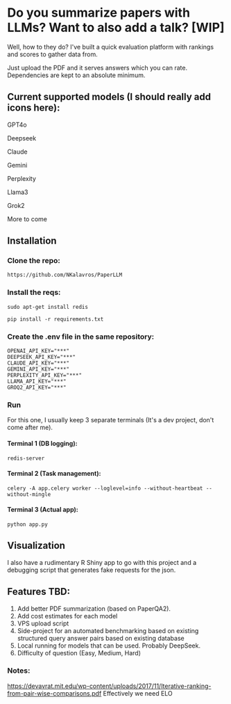 # Do you summarize papers with LLMs? Want to also add a talk? [WIP]

Well, how to they do? I've built a quick evaluation platform with rankings and scores to gather data from.

Just upload the PDF and it serves answers which you can rate. Dependencies are kept to an absolute minimum.

## Current supported models (I should really add icons here):

GPT4o

Deepseek

Claude

Gemini

Perplexity

Llama3

Grok2

More to come

## Installation

### Clone the repo:

```https://github.com/NKalavros/PaperLLM```

### Install the reqs:

```sudo apt-get install redis```

```pip install -r requirements.txt```

### Create the .env file in the same repository:

```
OPENAI_API_KEY="***"
DEEPSEEK_API_KEY="***"
CLAUDE_API_KEY="***"
GEMINI_API_KEY="***"
PERPLEXITY_API_KEY="***"
LLAMA_API_KEY="***"
GROQ2_API_KEY="***"
```

### Run

For this one, I usually keep 3 separate terminals (It's a dev project, don't come after me).

#### Terminal 1 (DB logging):

```
redis-server
```

#### Terminal 2 (Task management):

```
celery -A app.celery worker --loglevel=info --without-heartbeat --without-mingle
```

#### Terminal 3 (Actual app):

```
python app.py
```

## Visualization

I also have a rudimentary R Shiny app to go with this project and a debugging script that generates fake requests for the json. 

## Features TBD:

1. Add better PDF summarization (based on PaperQA2).
2. Add cost estimates for each model
3. VPS upload script
4. Side-project for an automated benchmarking based on existing structured query answer pairs based on existing database
5. Local running for models that can be used. Probably DeepSeek.
6. Difficulty of question (Easy, Medium, Hard)


### Notes:

https://devavrat.mit.edu/wp-content/uploads/2017/11/Iterative-ranking-from-pair-wise-comparisons.pdf
Effectively we need ELO
